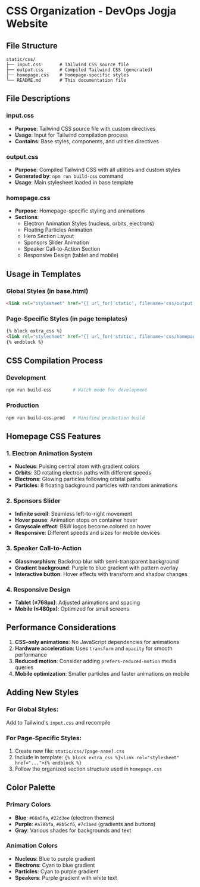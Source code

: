 # CSS Organization - DevOps Jogja Website

## File Structure

```
static/css/
├── input.css       # Tailwind CSS source file
├── output.css      # Compiled Tailwind CSS (generated)
├── homepage.css    # Homepage-specific styles
└── README.md       # This documentation file
```

## File Descriptions

### input.css
- **Purpose**: Tailwind CSS source file with custom directives
- **Usage**: Input for Tailwind compilation process
- **Contains**: Base styles, components, and utilities directives

### output.css
- **Purpose**: Compiled Tailwind CSS with all utilities and custom styles
- **Generated by**: `npm run build-css` command
- **Usage**: Main stylesheet loaded in base template

### homepage.css
- **Purpose**: Homepage-specific styling and animations
- **Sections**:
  - Electron Animation Styles (nucleus, orbits, electrons)
  - Floating Particles Animation
  - Hero Section Layout
  - Sponsors Slider Animation
  - Speaker Call-to-Action Section
  - Responsive Design (tablet and mobile)

## Usage in Templates

### Global Styles (in base.html)
```html
<link rel="stylesheet" href="{{ url_for('static', filename='css/output.css') }}">
```

### Page-Specific Styles (in page templates)
```html
{% block extra_css %}
<link rel="stylesheet" href="{{ url_for('static', filename='css/homepage.css') }}">
{% endblock %}
```

## CSS Compilation Process

### Development
```bash
npm run build-css        # Watch mode for development
```

### Production
```bash
npm run build-css-prod   # Minified production build
```

## Homepage CSS Features

### 1. Electron Animation System
- **Nucleus**: Pulsing central atom with gradient colors
- **Orbits**: 3D rotating electron paths with different speeds
- **Electrons**: Glowing particles following orbital paths
- **Particles**: 8 floating background particles with random animations

### 2. Sponsors Slider
- **Infinite scroll**: Seamless left-to-right movement
- **Hover pause**: Animation stops on container hover
- **Grayscale effect**: B&W logos become colored on hover
- **Responsive**: Different speeds and sizes for mobile devices

### 3. Speaker Call-to-Action
- **Glassmorphism**: Backdrop blur with semi-transparent background
- **Gradient background**: Purple to blue gradient with pattern overlay
- **Interactive button**: Hover effects with transform and shadow changes

### 4. Responsive Design
- **Tablet (≤768px)**: Adjusted animations and spacing
- **Mobile (≤480px)**: Optimized for small screens

## Performance Considerations

1. **CSS-only animations**: No JavaScript dependencies for animations
2. **Hardware acceleration**: Uses `transform` and `opacity` for smooth performance
3. **Reduced motion**: Consider adding `prefers-reduced-motion` media queries
4. **Mobile optimization**: Smaller particles and faster animations on mobile

## Adding New Styles

### For Global Styles:
Add to Tailwind's `input.css` and recompile

### For Page-Specific Styles:
1. Create new file: `static/css/[page-name].css`
2. Include in template: `{% block extra_css %}<link rel="stylesheet" href="...">{% endblock %}`
3. Follow the organized section structure used in `homepage.css`

## Color Palette

### Primary Colors
- **Blue**: `#60a5fa`, `#22d3ee` (electron themes)
- **Purple**: `#a78bfa`, `#8b5cf6`, `#7c3aed` (gradients and buttons)
- **Gray**: Various shades for backgrounds and text

### Animation Colors
- **Nucleus**: Blue to purple gradient
- **Electrons**: Cyan to blue gradient  
- **Particles**: Cyan to purple gradient
- **Speakers**: Purple gradient with white text
